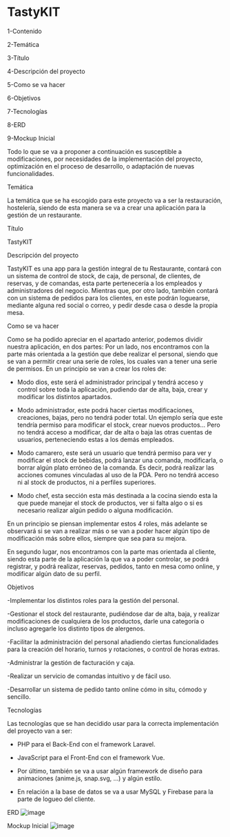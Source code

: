 # TastyKIT

1-Contenido

2-Temática	

3-Título	

4-Descripción del proyecto	

5-Como se va hacer	

6-Objetivos	

7-Tecnologías	

8-ERD	

9-Mockup Inicial	


Todo lo que se va a proponer a continuación es susceptible a modificaciones, por necesidades de la implementación del proyecto, optimización en el proceso de desarrollo, o adaptación de nuevas funcionalidades.

Temática

La temática que se ha escogido para este proyecto va a ser la restauración, hostelería, siendo de esta manera se va a crear una aplicación para la gestión de un restaurante.

Título

TastyKIT

Descripción del proyecto

TastyKIT es una app para la gestión integral de tu Restaurante, contará con un sistema de control de stock, de caja, de personal, de clientes, de reservas, y de comandas, esta parte pertenecería a los empleados y administradores del negocio. Mientras que, por otro lado, también contará con un sistema de pedidos para los clientes, en este podrán loguearse, mediante alguna red social o correo, y pedir desde casa o desde la propia mesa.

Como se va hacer

Como se ha podido apreciar en el apartado anterior, podemos dividir nuestra aplicación, en dos partes:
Por un lado, nos encontramos con la parte más orientada a la gestión que debe realizar el personal, siendo que se van a permitir crear una serie de roles, los cuales van a tener una serie de permisos. En un principio se van a crear los roles de: 

-	Modo dios, este será el administrador principal y tendrá acceso y control sobre toda la aplicación, pudiendo dar de alta, baja, crear y modificar los distintos apartados.

-	Modo administrador, este podrá hacer ciertas modificaciones, creaciones, bajas, pero no tendrá poder total. Un ejemplo sería que este tendría permiso para modificar el stock, crear nuevos productos… Pero no tendrá acceso a modificar, dar de alta o baja las otras cuentas de usuarios, perteneciendo estas a los demás empleados.

-	Modo camarero, este será un usuario que tendrá permiso para ver y modificar el stock de bebidas, podrá lanzar una comanda, modificarla, o borrar algún plato erróneo de la comanda. Es decir, podrá realizar las acciones comunes vinculadas al uso de la PDA. Pero no tendrá acceso ni al stock de productos, ni a perfiles superiores.

-	Modo chef, esta sección esta más destinada a la cocina siendo esta la que puede manejar el stock de productos, ver si falta algo o si es necesario realizar algún pedido o alguna modificación.

En un principio se piensan implementar estos 4 roles, más adelante se observará si se van a realizar más o se van a poder hacer algún tipo de modificación más sobre ellos, siempre que sea para su mejora.

En segundo lugar, nos encontramos con la parte mas orientada al cliente, siendo esta parte de la aplicación la que va a poder controlar, se podrá registrar, y podrá realizar, reservas, pedidos, tanto en mesa como online, y modificar algún dato de su perfil.

Objetivos

-Implementar los distintos roles para la gestión del personal.

-Gestionar el stock del restaurante, pudiéndose dar de alta, baja, y realizar modificaciones de cualquiera de los productos, darle una categoría o incluso agregarle los distinto tipos de alergenos. 

-Facilitar la administración del personal añadiendo ciertas funcionalidades para la creación del horario, turnos y rotaciones, o control de horas extras. 

-Administrar la gestión de facturación y caja.

-Realizar un servicio de comandas intuitivo y de fácil uso.

-Desarrollar un sistema de pedido tanto online cómo in situ, cómodo y sencillo.

Tecnologías

Las tecnologías que se han decidido usar para la correcta implementación del proyecto van a ser:

-	PHP para el Back-End con el framework Laravel.

-	JavaScript para el Front-End con el framework Vue.

-	Por último, también se va a usar algún framework de diseño para animaciones (anime.js, snap.svg, …) y algún estilo.

-	En relación a la base de datos se va a usar MySQL y Firebase para la parte de logueo del cliente.

ERD
![image](https://user-images.githubusercontent.com/55058648/113489858-f3d21900-94c6-11eb-993e-587f9e2f3267.png)

Mockup Inicial
![image](https://user-images.githubusercontent.com/55058648/113489874-0c423380-94c7-11eb-82a2-f1215f1efd57.png)


